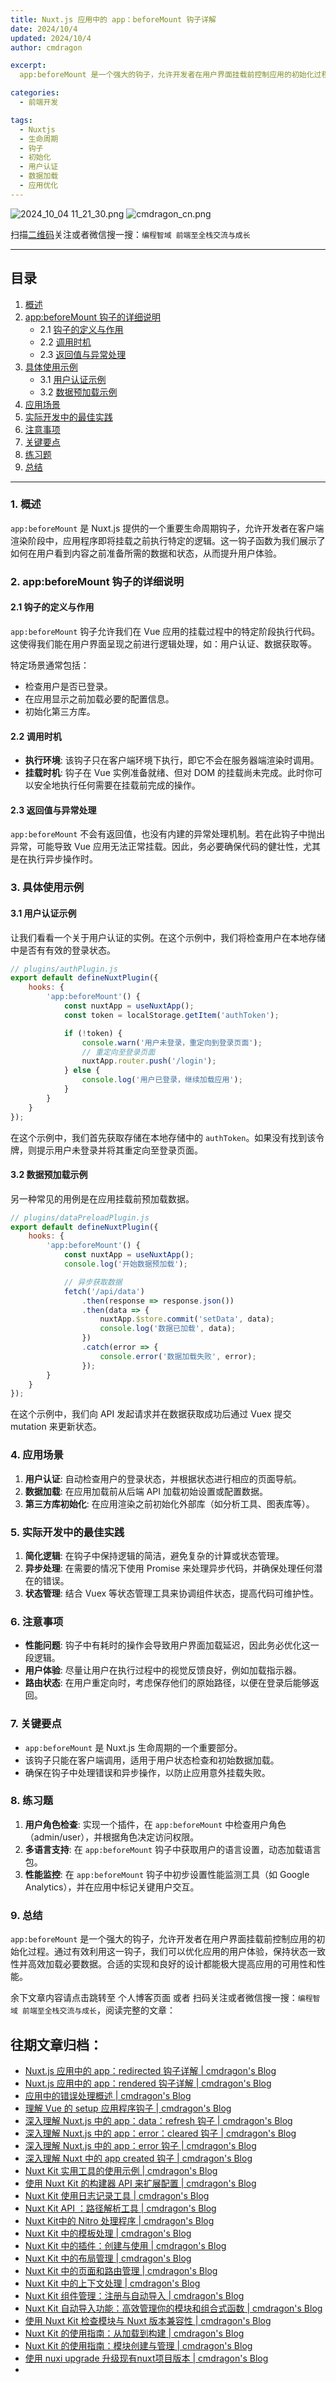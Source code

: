 ```yaml
---
title: Nuxt.js 应用中的 app：beforeMount 钩子详解
date: 2024/10/4
updated: 2024/10/4
author: cmdragon

excerpt:
  app:beforeMount 是一个强大的钩子，允许开发者在用户界面挂载前控制应用的初始化过程。通过有效利用这一钩子，我们可以优化应用的用户体验，保持状态一致性并高效加载必要数据。合适的实现和良好的设计都能极大提高应用的可用性和性能。

categories:
  - 前端开发

tags:
  - Nuxtjs
  - 生命周期
  - 钩子
  - 初始化
  - 用户认证
  - 数据加载
  - 应用优化
---
```


<img src="https://static.cmdragon.cn/blog/images/2024_10_04 11_21_30.png@blog" title="2024_10_04 11_21_30.png" alt="2024_10_04 11_21_30.png"/>

<img src="https://static.cmdragon.cn/blog/images/cmdragon_cn.png" title="cmdragon_cn.png" alt="cmdragon_cn.png"/>


扫描[二维码](https://static.cmdragon.cn/blog/images/cmdragon_cn.png)关注或者微信搜一搜：`编程智域 前端至全栈交流与成长`



---

## 目录

1. [概述](#1-概述)
2. [app:beforeMount 钩子的详细说明](#2-appbeforemount-钩子的详细说明)
    - 2.1 [钩子的定义与作用](#21-钩子的定义与作用)
    - 2.2 [调用时机](#22-调用时机)
    - 2.3 [返回值与异常处理](#23-返回值与异常处理)
3. [具体使用示例](#3-具体使用示例)
    - 3.1 [用户认证示例](#31-用户认证示例)
    - 3.2 [数据预加载示例](#32-数据预加载示例)
4. [应用场景](#4-应用场景)
5. [实际开发中的最佳实践](#5-实际开发中的最佳实践)
6. [注意事项](#6-注意事项)
7. [关键要点](#7-关键要点)
8. [练习题](#8-练习题)
9. [总结](#9-总结)

---

### 1. 概述

`app:beforeMount` 是 Nuxt.js 提供的一个重要生命周期钩子，允许开发者在客户端渲染阶段中，应用程序即将挂载之前执行特定的逻辑。这一钩子函数为我们展示了如何在用户看到内容之前准备所需的数据和状态，从而提升用户体验。

### 2. app:beforeMount 钩子的详细说明

#### 2.1 钩子的定义与作用

`app:beforeMount` 钩子允许我们在 Vue 应用的挂载过程中的特定阶段执行代码。这使得我们能在用户界面呈现之前进行逻辑处理，如：用户认证、数据获取等。

特定场景通常包括：

- 检查用户是否已登录。
- 在应用显示之前加载必要的配置信息。
- 初始化第三方库。

#### 2.2 调用时机

- **执行环境**: 该钩子只在客户端环境下执行，即它不会在服务器端渲染时调用。
- **挂载时机**: 钩子在 Vue 实例准备就绪、但对 DOM 的挂载尚未完成。此时你可以安全地执行任何需要在挂载前完成的操作。

#### 2.3 返回值与异常处理

`app:beforeMount` 不会有返回值，也没有内建的异常处理机制。若在此钩子中抛出异常，可能导致 Vue
应用无法正常挂载。因此，务必要确保代码的健壮性，尤其是在执行异步操作时。

### 3. 具体使用示例

#### 3.1 用户认证示例

让我们看看一个关于用户认证的实例。在这个示例中，我们将检查用户在本地存储中是否有有效的登录状态。

```javascript
// plugins/authPlugin.js
export default defineNuxtPlugin({
    hooks: {
        'app:beforeMount'() {
            const nuxtApp = useNuxtApp();
            const token = localStorage.getItem('authToken');

            if (!token) {
                console.warn('用户未登录，重定向到登录页面');
                // 重定向至登录页面
                nuxtApp.router.push('/login');
            } else {
                console.log('用户已登录，继续加载应用');
            }
        }
    }
});
```

在这个示例中，我们首先获取存储在本地存储中的 `authToken`。如果没有找到该令牌，则提示用户未登录并将其重定向至登录页面。

#### 3.2 数据预加载示例

另一种常见的用例是在应用挂载前预加载数据。

```javascript
// plugins/dataPreloadPlugin.js
export default defineNuxtPlugin({
    hooks: {
        'app:beforeMount'() {
            const nuxtApp = useNuxtApp();
            console.log('开始数据预加载');

            // 异步获取数据
            fetch('/api/data')
                .then(response => response.json())
                .then(data => {
                    nuxtApp.$store.commit('setData', data);
                    console.log('数据已加载', data);
                })
                .catch(error => {
                    console.error('数据加载失败', error);
                });
        }
    }
});
```

在这个示例中，我们向 API 发起请求并在数据获取成功后通过 Vuex 提交 mutation 来更新状态。

### 4. 应用场景

1. **用户认证**: 自动检查用户的登录状态，并根据状态进行相应的页面导航。
2. **数据加载**: 在应用加载前从后端 API 加载初始设置或配置数据。
3. **第三方库初始化**: 在应用渲染之前初始化外部库（如分析工具、图表库等）。

### 5. 实际开发中的最佳实践

1. **简化逻辑**: 在钩子中保持逻辑的简洁，避免复杂的计算或状态管理。
2. **异步处理**: 在需要的情况下使用 Promise 来处理异步代码，并确保处理任何潜在的错误。
3. **状态管理**: 结合 Vuex 等状态管理工具来协调组件状态，提高代码可维护性。

### 6. 注意事项

- **性能问题**: 钩子中有耗时的操作会导致用户界面加载延迟，因此务必优化这一段逻辑。
- **用户体验**: 尽量让用户在执行过程中的视觉反馈良好，例如加载指示器。
- **路由状态**: 在用户重定向时，考虑保存他们的原始路径，以便在登录后能够返回。

### 7. 关键要点

- `app:beforeMount` 是 Nuxt.js 生命周期的一个重要部分。
- 该钩子只能在客户端调用，适用于用户状态检查和初始数据加载。
- 确保在钩子中处理错误和异步操作，以防止应用意外挂载失败。

### 8. 练习题

1. **用户角色检查**: 实现一个插件，在 `app:beforeMount` 中检查用户角色（admin/user），并根据角色决定访问权限。
2. **多语言支持**: 在 `app:beforeMount` 钩子中获取用户的语言设置，动态加载语言包。
3. **性能监控**: 在 `app:beforeMount` 钩子中初步设置性能监测工具（如 Google Analytics），并在应用中标记关键用户交互。

### 9. 总结

`app:beforeMount` 是一个强大的钩子，允许开发者在用户界面挂载前控制应用的初始化过程。通过有效利用这一钩子，我们可以优化应用的用户体验，保持状态一致性并高效加载必要数据。合适的实现和良好的设计都能极大提高应用的可用性和性能。

余下文章内容请点击跳转至 个人博客页面 或者 扫码关注或者微信搜一搜：`编程智域 前端至全栈交流与成长`，阅读完整的文章：

## 往期文章归档：

- [Nuxt.js 应用中的 app：redirected 钩子详解 | cmdragon's Blog](https://blog.cmdragon.cn/posts/c83b294c7a07/)
- [Nuxt.js 应用中的 app：rendered 钩子详解 | cmdragon's Blog](https://blog.cmdragon.cn/posts/26479872ffdc/)
- [应用中的错误处理概述 | cmdragon's Blog](https://blog.cmdragon.cn/posts/5c9b317a962a/)
- [理解 Vue 的 setup 应用程序钩子 | cmdragon's Blog](https://blog.cmdragon.cn/posts/405db1302a23/)
- [深入理解 Nuxt.js 中的 app：data：refresh 钩子 | cmdragon's Blog](https://blog.cmdragon.cn/posts/6f0c4f34bc45/)
- [深入理解 Nuxt.js 中的 app：error：cleared 钩子 | cmdragon's Blog](https://blog.cmdragon.cn/posts/732d62232fb8/)
- [深入理解 Nuxt.js 中的 app：error 钩子 | cmdragon's Blog](https://blog.cmdragon.cn/posts/cb83a085e7a4/)
- [深入理解 Nuxt 中的 app created 钩子 | cmdragon's Blog](https://blog.cmdragon.cn/posts/188ad06ef45a/)
- [Nuxt Kit 实用工具的使用示例 | cmdragon's Blog](https://blog.cmdragon.cn/posts/a66da411afd2/)
- [使用 Nuxt Kit 的构建器 API 来扩展配置 | cmdragon's Blog](https://blog.cmdragon.cn/posts/f6e87c3cf111/)
- [Nuxt Kit 使用日志记录工具 | cmdragon's Blog](https://blog.cmdragon.cn/posts/37ad5a680e7d/)
- [Nuxt Kit API ：路径解析工具 | cmdragon's Blog](https://blog.cmdragon.cn/posts/441492dbf6ae/)
- [Nuxt Kit中的 Nitro 处理程序 | cmdragon's Blog](https://blog.cmdragon.cn/posts/2bd1fe409aca/)
- [Nuxt Kit 中的模板处理 | cmdragon's Blog](https://blog.cmdragon.cn/posts/4cf144d7b562/)
- [Nuxt Kit 中的插件：创建与使用 | cmdragon's Blog](https://blog.cmdragon.cn/posts/080baafc9cf0/)
- [Nuxt Kit 中的布局管理 | cmdragon's Blog](https://blog.cmdragon.cn/posts/1c99e3fc4fb0/)
- [Nuxt Kit 中的页面和路由管理 | cmdragon's Blog](https://blog.cmdragon.cn/posts/85c68e006ffc/)
- [Nuxt Kit 中的上下文处理 | cmdragon's Blog](https://blog.cmdragon.cn/posts/83b074b7a330/)
- [Nuxt Kit 组件管理：注册与自动导入 | cmdragon's Blog](https://blog.cmdragon.cn/posts/1097e357ea9a/)
- [Nuxt Kit 自动导入功能：高效管理你的模块和组合式函数 | cmdragon's Blog](https://blog.cmdragon.cn/posts/54548c5422db/)
- [使用 Nuxt Kit 检查模块与 Nuxt 版本兼容性 | cmdragon's Blog](https://blog.cmdragon.cn/posts/7739f2e3f502/)
- [Nuxt Kit 的使用指南：从加载到构建 | cmdragon's Blog](https://blog.cmdragon.cn/posts/89214487bbdc/)
- [Nuxt Kit 的使用指南：模块创建与管理 | cmdragon's Blog](https://blog.cmdragon.cn/posts/4dc052ff586b/)
- [使用 nuxi upgrade 升级现有nuxt项目版本 | cmdragon's Blog](https://blog.cmdragon.cn/posts/07ce67a781de/)
-


